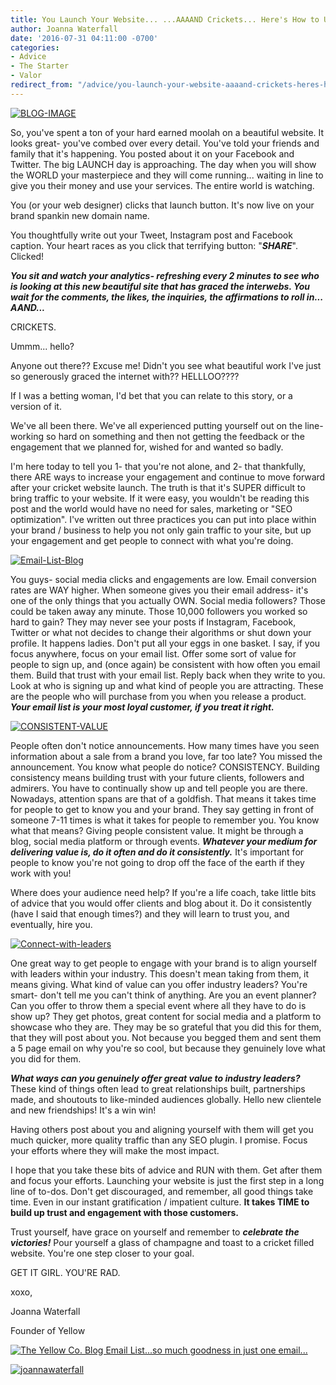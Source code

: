 ```yaml
---
title: You Launch Your Website... ...AAAAND Crickets... Here's How to Up Your Brand Engagement
author: Joanna Waterfall
date: '2016-07-31 04:11:00 -0700'
categories:
- Advice
- The Starter
- Valor
redirect_from: "/advice/you-launch-your-website-aaaand-crickets-heres-how-to-up-your-brand-engagement/"
---
```


[![BLOG-IMAGE](https://yellow-blog-images.imgix.net/2016/07/BLOG-IMAGE2.jpg)](https://yellow-blog-images.imgix.net/2016/07/BLOG-IMAGE2.jpg)

So, you've spent a ton of your hard earned moolah on a beautiful website. It looks great- you've combed over every detail. You've told your friends and family that it's happening. You posted about it on your Facebook and Twitter. The big LAUNCH day is approaching. The day when you will show the WORLD your masterpiece and they will come running... waiting in line to give you their money and use your services. The entire world is watching.

You (or your web designer) clicks that launch button. It's now live on your brand spankin new domain name.

You thoughtfully write out your Tweet, Instagram post and Facebook caption. Your heart races as you click that terrifying button: "_**SHARE**_". Clicked!

_**You sit and watch your analytics- refreshing every 2 minutes to see who is looking at this new beautiful site that has graced the interwebs. You wait for the comments, the likes, the inquiries, the affirmations to roll in... AAND...**_

CRICKETS.

Ummm... hello?

Anyone out there?? Excuse me! Didn't you see what beautiful work I've just so generously graced the internet with?? HELLLOO????

If I was a betting woman, I'd bet that you can relate to this story, or a version of it.

We've all been there. We've all experienced putting yourself out on the line- working so hard on something and then not getting the feedback or the engagement that we planned for, wished for and wanted so badly.

I'm here today to tell you 1- that you're not alone, and 2- that thankfully, there ARE ways to increase your engagement and continue to move forward after your cricket website launch. The truth is that it's SUPER difficult to bring traffic to your website. If it were easy, you wouldn't be reading this post and the world would have no need for sales, marketing or "SEO optimization". I've written out three practices you can put into place within your brand / business to help you not only gain traffic to your site, but up your engagement and get people to connect with what you're doing.

[![Email-List-Blog](https://yellow-blog-images.imgix.net/2016/07/Email-List-Blog.jpg)](https://yellow-blog-images.imgix.net/2016/07/Email-List-Blog.jpg)

You guys- social media clicks and engagements are low. Email conversion rates are WAY higher. When someone gives you their email address- it's one of the only things that you actually OWN. Social media followers? Those could be taken away any minute. Those 10,000 followers you worked so hard to gain? They may never see your posts if Instagram, Facebook, Twitter or what not decides to change their algorithms or shut down your profile. It happens ladies. Don't put all your eggs in one basket. I say, if you focus anywhere, focus on your email list. Offer some sort of value for people to sign up, and (once again) be consistent with how often you email them. Build that trust with your email list. Reply back when they write to you. Look at who is signing up and what kind of people you are attracting. These are the people who will purchase from you when you release a product. _**Your email list is your most loyal customer, if you treat it right.**_

[![CONSISTENT-VALUE](https://yellow-blog-images.imgix.net/2016/07/CONSISTENT-VALUE.jpg)](https://yellow-blog-images.imgix.net/2016/07/CONSISTENT-VALUE.jpg)

People often don't notice announcements. How many times have you seen information about a sale from a brand you love, far too late? You missed the announcement. You know what people do notice? CONSISTENCY. Building consistency means building trust with your future clients, followers and admirers. You have to continually show up and tell people you are there. Nowadays, attention spans are that of a goldfish. That means it takes time for people to get to know you and your brand. They say getting in front of someone 7-11 times is what it takes for people to remember you. You know what that means? Giving people consistent value. It might be through a blog, social media platform or through events. _**Whatever your medium for delivering value is, do it often and do it consistently.**_ It's important for people to know you're not going to drop off the face of the earth if they work with you!

Where does your audience need help? If you're a life coach, take little bits of advice that you would offer clients and blog about it. Do it consistently (have I said that enough times?) and they will learn to trust you, and eventually, hire you.

[![Connect-with-leaders](https://yellow-blog-images.imgix.net/2016/07/Connect-with-leaders.jpg)](https://yellow-blog-images.imgix.net/2016/07/Connect-with-leaders.jpg)

One great way to get people to engage with your brand is to align yourself with leaders within your industry. This doesn't mean taking from them, it means giving. What kind of value can you offer industry leaders? You're smart- don't tell me you can't think of anything. Are you an event planner? Can you offer to throw them a special event where all they have to do is show up? They get photos, great content for social media and a platform to showcase who they are. They may be so grateful that you did this for them, that they will post about you. Not because you begged them and sent them a 5 page email on why you're so cool, but because they genuinely love what you did for them.

_**What ways can you genuinely offer great value to industry leaders?**_ These kind of things often lead to great relationships built, partnerships made, and shoutouts to like-minded audiences globally. Hello new clientele and new friendships! It's a win win!

Having others post about you and aligning yourself with them will get you much quicker, more quality traffic than any SEO plugin. I promise. Focus your efforts where they will make the most impact.

I hope that you take these bits of advice and RUN with them. Get after them and focus your efforts. Launching your website is just the first step in a long line of to-dos. Don't get discouraged, and remember, all good things take time. Even in our instant gratification / impatient culture. **It takes TIME to build up trust and engagement with those customers.**

Trust yourself, have grace on yourself and remember to _**celebrate the victories!**_ Pour yourself a glass of champagne and toast to a cricket filled website. You're one step closer to your goal.

GET IT GIRL. YOU'RE RAD.

xoxo,

Joanna Waterfall

Founder of Yellow

[![The Yellow Co. Blog Email List...so much goodness in just one email...](https://yellow-blog-images.imgix.net/2016/07/EMAIL-LIST.png)](http://yellowconference.us3.list-manage2.com/subscribe?u=3f8e45f74e0653e404965e2ef&id=7cb1ced4ff)

[![joannawaterfall](https://yellow-blog-images.imgix.net/2016/06/joannawaterfall.jpg)](https://www.instagram.com/joannawaterfall/)
